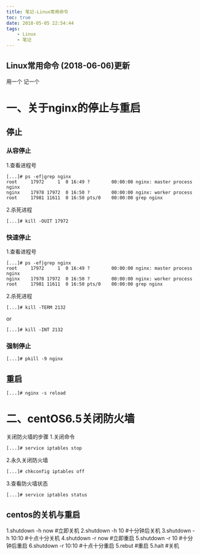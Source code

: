 ```yaml
---
title: 笔记-Linux常用命令
toc: true
date: 2018-05-05 22:54:44
tags:
    - Linux
    - 笔记
---
```

## Linux常用命令 (2018-06-06)更新

<!--more-->
用一个 记一个

# 一、关于nginx的停止与重启
## 停止
### 从容停止
1.查看进程号

    [...]# ps -ef|grep nginx
    root     17972     1  0 16:49 ?        00:00:00 nginx: master process nginx
    nginx    17978 17972  0 16:50 ?        00:00:00 nginx: worker process
    root     17981 11611  0 16:50 pts/0    00:00:00 grep nginx

2.杀死进程

    [...]# kill -OUIT 17972

### 快速停止
1.查看进程号
    
    [...]# ps -ef|grep nginx
    root     17972     1  0 16:49 ?        00:00:00 nginx: master process nginx
    nginx    17978 17972  0 16:50 ?        00:00:00 nginx: worker process
    root     17981 11611  0 16:50 pts/0    00:00:00 grep nginx
2.杀死进程

    [...]# kill -TERM 2132
or

    [...]# kill -INT 2132

### 强制停止
    [...]# pkill -9 nginx


## 重启
    [...]# nginx -s reload

# 二、centOS6.5关闭防火墙
关闭防火墙的步骤
1.关闭命令

    [...]# service iptables stop 
2.永久关闭防火墙

    [...]# chkconfig iptables off
    
3.查看防火墙状态

    [...]# service iptables status
    
## centos的关机与重启
1.shutdown -h now    #立即关机
2.shutdown -h 10     #十分钟后关机
3.shutdown -h 10:10  #十点十分关机
4.shutdown -r now    #立即重启
5.shutdown -r 10     #十分钟后重启
6.shutdown -r 10:10  #十点十分重启
5.rebut              #重启
5.halt               #关机
